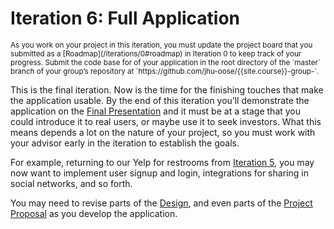 # Iteration 6: Full Application

<small>
As you work on your project in this iteration, you must update the project board that you submitted as a [Roadmap](/iterations/0#roadmap) in Iteration 0 to keep track of your progress.
</small>

<small>
Submit the code base for of your application in the root directory of the `master` branch of your group’s repository at `https://github.com/jhu-oose/{{site.course}}-group-<identifier>`.
</small>

This is the final iteration. Now is the time for the finishing touches that make the application usable. By the end of this iteration you’ll demonstrate the application on the [Final Presentation](/group-projects#presentations) and it must be at a stage that you could introduce it to real users, or maybe use it to seek investors. What this means depends a lot on the nature of your project, so you must work with your advisor early in the iteration to establish the goals.

For example, returning to our Yelp for restrooms from [Iteration 5](/iterations/5), you may now want to implement user signup and login, integrations for sharing in social networks, and so forth.

You may need to revise parts of the [Design](/iterations/1#design), and even parts of the [Project Proposal](/iterations/0#project-proposal) as you develop the application.
